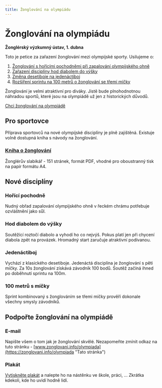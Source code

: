 ```yaml
---
title: Žonglování na olympiádu
---
```


# Žonglování na olympiádu

**Žonglérský výzkumný ústav, 1. dubna**

Toto je petice za zařazení žonglování mezi olympijské sporty. Usilujeme o:

1. [Žonglování s hořícími pochodněmi při zapalování olympijského ohně](#horici-pochodne "Žonglování s ohněm")
2. [Zařazení disciplíny hod diabolem do výšky](#hod-diabolem-do-vysky "Hod diabolem do výšky")
3. [Změna desetiboje na jedenáctiboj](#jedenactiboj "Rozšíření desetiboje")
4. [Rozšíření sprintu na 100 metrů o žonglování se třemi míčky](#100-metru-s-micky "Sprint se třemi míčky")

Žonglování je velmi atraktivní pro diváky. Jistě bude plnohodnotnou náhradou sportů, které jsou na olympiádě už jen z historických důvodů.

[Chci žonglování na olympiádě](#podporte-zonglovani-na-olympiade)

## Pro sportovce

Příprava sportovců na nové olympijské disciplíny je plně zajištěná. Existuje volně dostupná kniha s návody na žonglování.

### [Kniha o žonglování](/download/pdf.html "Obrázková učebnice žonglování s míčky")

Žonglérův slabikář - 151 stránek, formát PDF, vhodné pro oboustranný tisk na papír formátu A4.

## Nové disciplíny

### Hořící pochodně

Nudný obřad zapalování olympijského ohně v řeckém chrámu potřebuje ozvláštnění jako sůl.

### Hod diabolem do výšky

Soutěžící roztočí diabolo a vyhodí ho co nejvýš. Pokus platí jen při chycení diabola zpět na provázek. Hromadný start zaručuje atraktivní podívanou.

### Jedenáctiboj

Vychází z klasického desetiboje. Jedenáctá disciplína je žonglování s pěti míčky. Za 10s žonglování získává závodník 100 bodů. Soutěž začíná ihned po doběhnutí sprintu na 100m.

### 100 metrů s míčky

Sprint kombinovaný s žonglováním se třemi míčky prověří dokonale všechny smysly závodníků.

## Podpořte žonglování na olympiádě

### E-mail

Napište všem o tom jak je žonglování skvělé. Nezapomeňte zmínit odkaz na tuto stránku - [www.zonglovani.info/olympiada](https://zonglovani.info/olympiada "Tato stránka")

### Plakát

[Vytiskněte plakát](/doc/zonglovani-oh.pdf "Formát PDF - hodné pro tisk") a nalepte ho na nástěnku ve škole, práci, ... Zkrátka kdekoli, kde ho uvidí hodně lidí.
